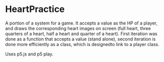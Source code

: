 # HeartPractice
A portion of a system for a game. It accepts a value as the HP of a player, 
and draws the corresponding heart images on screen (full heart, three quarters of a heart, 
half a heart and quarter of a heart). First iteration was done as a function 
that accepts a value (stand alone), second iteration is done more efficiently 
as a class, which is designedto link to a player class. 

Uses p5.js and p5 play.